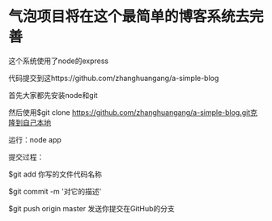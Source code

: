 气泡项目将在这个最简单的博客系统去完善
======

这个系统使用了node的express

代码提交到这https://github.com/zhanghuangang/a-simple-blog

首先大家都先安装node和git

然后使用$git clone https://github.com/zhanghuangang/a-simple-blog.git克隆到自己本地

运行：node app

提交过程：

$git add 你写的文件代码名称

$git commit -m '对它的描述'

$git push origin master 
发送你提交在GitHub的分支





